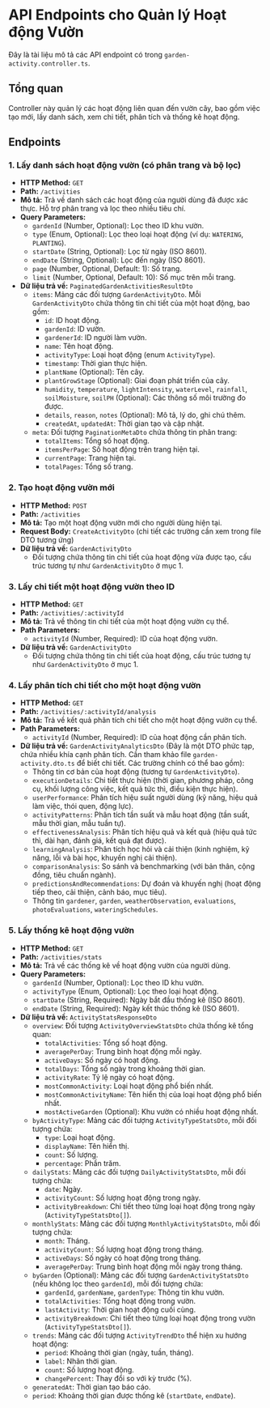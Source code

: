 # API Endpoints cho Quản lý Hoạt động Vườn

Đây là tài liệu mô tả các API endpoint có trong `garden-activity.controller.ts`.

## Tổng quan

Controller này quản lý các hoạt động liên quan đến vườn cây, bao gồm việc tạo mới, lấy danh sách, xem chi tiết, phân tích và thống kê hoạt động.

## Endpoints

### 1. Lấy danh sách hoạt động vườn (có phân trang và bộ lọc)

- **HTTP Method:** `GET`
- **Path:** `/activities`
- **Mô tả:** Trả về danh sách các hoạt động của người dùng đã được xác thực. Hỗ trợ phân trang và lọc theo nhiều tiêu chí.
- **Query Parameters:**
    - `gardenId` (Number, Optional): Lọc theo ID khu vườn.
    - `type` (Enum<ActivityType>, Optional): Lọc theo loại hoạt động (ví dụ: `WATERING`, `PLANTING`).
    - `startDate` (String, Optional): Lọc từ ngày (ISO 8601).
    - `endDate` (String, Optional): Lọc đến ngày (ISO 8601).
    - `page` (Number, Optional, Default: 1): Số trang.
    - `limit` (Number, Optional, Default: 10): Số mục trên mỗi trang.
- **Dữ liệu trả về:** `PaginatedGardenActivitiesResultDto`
    - `items`: Mảng các đối tượng `GardenActivityDto`. Mỗi `GardenActivityDto` chứa thông tin chi tiết của một hoạt động, bao gồm:
        - `id`: ID hoạt động.
        - `gardenId`: ID vườn.
        - `gardenerId`: ID người làm vườn.
        - `name`: Tên hoạt động.
        - `activityType`: Loại hoạt động (enum `ActivityType`).
        - `timestamp`: Thời gian thực hiện.
        - `plantName` (Optional): Tên cây.
        - `plantGrowStage` (Optional): Giai đoạn phát triển của cây.
        - `humidity`, `temperature`, `lightIntensity`, `waterLevel`, `rainfall`, `soilMoisture`, `soilPH` (Optional): Các thông số môi trường đo được.
        - `details`, `reason`, `notes` (Optional): Mô tả, lý do, ghi chú thêm.
        - `createdAt`, `updatedAt`: Thời gian tạo và cập nhật.
    - `meta`: Đối tượng `PaginationMetaDto` chứa thông tin phân trang:
        - `totalItems`: Tổng số hoạt động.
        - `itemsPerPage`: Số hoạt động trên trang hiện tại.
        - `currentPage`: Trang hiện tại.
        - `totalPages`: Tổng số trang.

### 2. Tạo hoạt động vườn mới

- **HTTP Method:** `POST`
- **Path:** `/activities`
- **Mô tả:** Tạo một hoạt động vườn mới cho người dùng hiện tại.
- **Request Body:** `CreateActivityDto` (chi tiết các trường cần xem trong file DTO tương ứng)
- **Dữ liệu trả về:** `GardenActivityDto`
    - Đối tượng chứa thông tin chi tiết của hoạt động vừa được tạo, cấu trúc tương tự như `GardenActivityDto` ở mục 1.

### 3. Lấy chi tiết một hoạt động vườn theo ID

- **HTTP Method:** `GET`
- **Path:** `/activities/:activityId`
- **Mô tả:** Trả về thông tin chi tiết của một hoạt động vườn cụ thể.
- **Path Parameters:**
    - `activityId` (Number, Required): ID của hoạt động vườn.
- **Dữ liệu trả về:** `GardenActivityDto`
    - Đối tượng chứa thông tin chi tiết của hoạt động, cấu trúc tương tự như `GardenActivityDto` ở mục 1.

### 4. Lấy phân tích chi tiết cho một hoạt động vườn

- **HTTP Method:** `GET`
- **Path:** `/activities/:activityId/analysis`
- **Mô tả:** Trả về kết quả phân tích chi tiết cho một hoạt động vườn cụ thể.
- **Path Parameters:**
    - `activityId` (Number, Required): ID của hoạt động cần phân tích.
- **Dữ liệu trả về:** `GardenActivityAnalyticsDto` (Đây là một DTO phức tạp, chứa nhiều khía cạnh phân tích. Cần tham khảo file `garden-activity.dto.ts` để biết chi tiết. Các trường chính có thể bao gồm):
    - Thông tin cơ bản của hoạt động (tương tự `GardenActivityDto`).
    - `executionDetails`: Chi tiết thực hiện (thời gian, phương pháp, công cụ, khối lượng công việc, kết quả tức thì, điều kiện thực hiện).
    - `userPerformance`: Phân tích hiệu suất người dùng (kỹ năng, hiệu quả làm việc, thói quen, động lực).
    - `activityPatterns`: Phân tích tần suất và mẫu hoạt động (tần suất, mẫu thời gian, mẫu tuần tự).
    - `effectivenessAnalysis`: Phân tích hiệu quả và kết quả (hiệu quả tức thì, dài hạn, đánh giá, kết quả đạt được).
    - `learningAnalysis`: Phân tích học hỏi và cải thiện (kinh nghiệm, kỹ năng, lỗi và bài học, khuyến nghị cải thiện).
    - `comparisonAnalysis`: So sánh và benchmarking (với bản thân, cộng đồng, tiêu chuẩn ngành).
    - `predictionsAndRecommendations`: Dự đoán và khuyến nghị (hoạt động tiếp theo, cải thiện, cảnh báo, mục tiêu).
    - Thông tin `gardener`, `garden`, `weatherObservation`, `evaluations`, `photoEvaluations`, `wateringSchedules`.

### 5. Lấy thống kê hoạt động vườn

- **HTTP Method:** `GET`
- **Path:** `/activities/stats`
- **Mô tả:** Trả về các thống kê về hoạt động vườn của người dùng.
- **Query Parameters:**
    - `gardenId` (Number, Optional): Lọc theo ID khu vườn.
    - `activityType` (Enum<ActivityType>, Optional): Lọc theo loại hoạt động.
    - `startDate` (String, Required): Ngày bắt đầu thống kê (ISO 8601).
    - `endDate` (String, Required): Ngày kết thúc thống kê (ISO 8601).
- **Dữ liệu trả về:** `ActivityStatsResponseDto`
    - `overview`: Đối tượng `ActivityOverviewStatsDto` chứa thống kê tổng quan:
        - `totalActivities`: Tổng số hoạt động.
        - `averagePerDay`: Trung bình hoạt động mỗi ngày.
        - `activeDays`: Số ngày có hoạt động.
        - `totalDays`: Tổng số ngày trong khoảng thời gian.
        - `activityRate`: Tỷ lệ ngày có hoạt động.
        - `mostCommonActivity`: Loại hoạt động phổ biến nhất.
        - `mostCommonActivityName`: Tên hiển thị của loại hoạt động phổ biến nhất.
        - `mostActiveGarden` (Optional): Khu vườn có nhiều hoạt động nhất.
    - `byActivityType`: Mảng các đối tượng `ActivityTypeStatsDto`, mỗi đối tượng chứa:
        - `type`: Loại hoạt động.
        - `displayName`: Tên hiển thị.
        - `count`: Số lượng.
        - `percentage`: Phần trăm.
    - `dailyStats`: Mảng các đối tượng `DailyActivityStatsDto`, mỗi đối tượng chứa:
        - `date`: Ngày.
        - `activityCount`: Số lượng hoạt động trong ngày.
        - `activityBreakdown`: Chi tiết theo từng loại hoạt động trong ngày (`ActivityTypeStatsDto[]`).
    - `monthlyStats`: Mảng các đối tượng `MonthlyActivityStatsDto`, mỗi đối tượng chứa:
        - `month`: Tháng.
        - `activityCount`: Số lượng hoạt động trong tháng.
        - `activeDays`: Số ngày có hoạt động trong tháng.
        - `averagePerDay`: Trung bình hoạt động mỗi ngày trong tháng.
    - `byGarden` (Optional): Mảng các đối tượng `GardenActivityStatsDto` (nếu không lọc theo `gardenId`), mỗi đối tượng chứa:
        - `gardenId`, `gardenName`, `gardenType`: Thông tin khu vườn.
        - `totalActivities`: Tổng hoạt động trong vườn.
        - `lastActivity`: Thời gian hoạt động cuối cùng.
        - `activityBreakdown`: Chi tiết theo từng loại hoạt động trong vườn (`ActivityTypeStatsDto[]`).
    - `trends`: Mảng các đối tượng `ActivityTrendDto` thể hiện xu hướng hoạt động:
        - `period`: Khoảng thời gian (ngày, tuần, tháng).
        - `label`: Nhãn thời gian.
        - `count`: Số lượng hoạt động.
        - `changePercent`: Thay đổi so với kỳ trước (%).
    - `generatedAt`: Thời gian tạo báo cáo.
    - `period`: Khoảng thời gian được thống kê (`startDate`, `endDate`). 